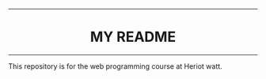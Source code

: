 <hr>
<center>
  <h1>MY README</h1>
</center>
<hr>
This repository is for the web programming course at Heriot watt.
